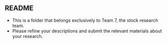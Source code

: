 ## README



- This is a folder that belongs exclusively to Team 7, the stock research team.
- Please refine your descriptions and submit the relevant materials about your research.